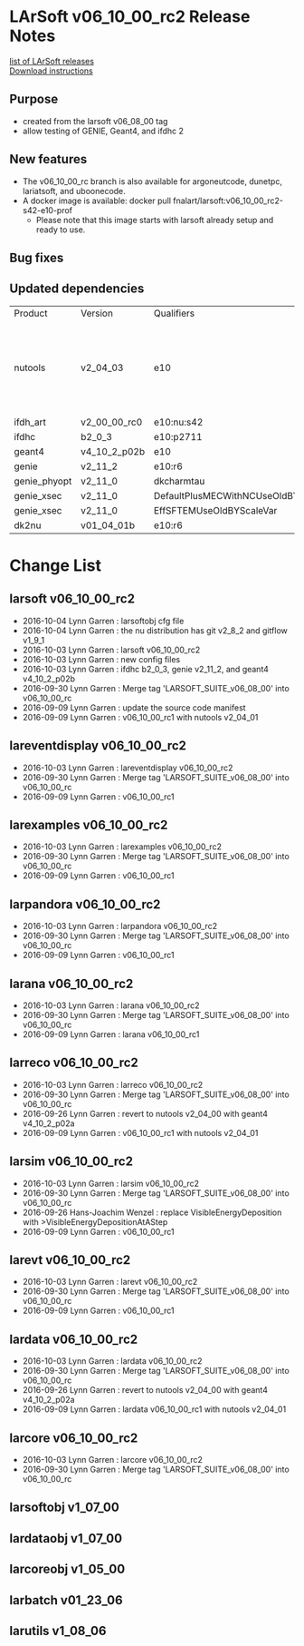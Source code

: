# LArSoft v06_10_00_rc2 Release Notes



[list of LArSoft releases](LArSoft_release_list)  
[Download instructions](https://scisoft.fnal.gov/scisoft/bundles/larsoft/v06_10_00_rc2/larsoft-v06_10_00_rc2.html)

## Purpose

-   created from the larsoft v06_08_00 tag
-   allow testing of GENIE, Geant4, and ifdhc 2

## New features

-   The v06_10_00_rc branch is also available for argoneutcode, dunetpc, lariatsoft, and uboonecode.
-   A docker image is available: docker pull fnalart/larsoft:v06_10_00_rc2-s42-e10-prof
    -   Please note that this image starts with larsoft already setup and ready to use.

## Bug fixes

## Updated dependencies

|              |               |                                      |                                                                   |
|--------------|---------------|--------------------------------------|-------------------------------------------------------------------|
| Product      | Version       | Qualifiers                           | Notes                                                             |
| nutools      | v2_04_03      | e10                                  | nutools 2.04.xx are beta releases for use with larsoft 6.10.00.rc |
| ifdh_art     | v2_00_00_rc0  | e10:nu:s42                           |                                                                   |
| ifdhc        | b2_0_3       | e10:p2711                            |                                                                   |
| geant4       | v4_10_2_p02b | e10                                  |                                                                   |
| genie        | v2_11_2       | e10:r6                               |                                                                   |
| genie_phyopt | v2_11_0       | dkcharmtau                           |                                                                   |
| genie_xsec   | v2_11_0       | DefaultPlusMECWithNCUseOldBYScaleVar |                                                                   |
| genie_xsec   | v2_11_0       | EffSFTEMUseOldBYScaleVar             |                                                                   |
| dk2nu        | v01_04_01b    | e10:r6                               |                                                                   |

# Change List

## larsoft v06_10_00_rc2

-   2016-10-04 Lynn Garren : larsoftobj cfg file
-   2016-10-04 Lynn Garren : the nu distribution has git v2_8_2 and gitflow v1_9_1
-   2016-10-03 Lynn Garren : larsoft v06_10_00_rc2
-   2016-10-03 Lynn Garren : new config files
-   2016-10-03 Lynn Garren : ifdhc b2_0_3, genie v2_11_2, and geant4 v4_10_2_p02b
-   2016-09-30 Lynn Garren : Merge tag 'LARSOFT_SUITE_v06_08_00' into v06_10_00_rc
-   2016-09-09 Lynn Garren : update the source code manifest
-   2016-09-09 Lynn Garren : v06_10_00_rc1 with nutools v2_04_01

## lareventdisplay v06_10_00_rc2

-   2016-10-03 Lynn Garren : lareventdisplay v06_10_00_rc2
-   2016-09-30 Lynn Garren : Merge tag 'LARSOFT_SUITE_v06_08_00' into v06_10_00_rc
-   2016-09-09 Lynn Garren : v06_10_00_rc1

## larexamples v06_10_00_rc2

-   2016-10-03 Lynn Garren : larexamples v06_10_00_rc2
-   2016-09-30 Lynn Garren : Merge tag 'LARSOFT_SUITE_v06_08_00' into v06_10_00_rc
-   2016-09-09 Lynn Garren : v06_10_00_rc1

## larpandora v06_10_00_rc2

-   2016-10-03 Lynn Garren : larpandora v06_10_00_rc2
-   2016-09-30 Lynn Garren : Merge tag 'LARSOFT_SUITE_v06_08_00' into v06_10_00_rc
-   2016-09-09 Lynn Garren : v06_10_00_rc1

## larana v06_10_00_rc2

-   2016-10-03 Lynn Garren : larana v06_10_00_rc2
-   2016-09-30 Lynn Garren : Merge tag 'LARSOFT_SUITE_v06_08_00' into v06_10_00_rc
-   2016-09-09 Lynn Garren : larana v06_10_00_rc1

## larreco v06_10_00_rc2

-   2016-10-03 Lynn Garren : larreco v06_10_00_rc2
-   2016-09-30 Lynn Garren : Merge tag 'LARSOFT_SUITE_v06_08_00' into v06_10_00_rc
-   2016-09-26 Lynn Garren : revert to nutools v2_04_00 with geant4 v4_10_2_p02a
-   2016-09-09 Lynn Garren : v06_10_00_rc1 with nutools v2_04_01

## larsim v06_10_00_rc2

-   2016-10-03 Lynn Garren : larsim v06_10_00_rc2
-   2016-09-30 Lynn Garren : Merge tag 'LARSOFT_SUITE_v06_08_00' into v06_10_00_rc
-   2016-09-26 Hans-Joachim Wenzel : replace VisibleEnergyDeposition with \>VisibleEnergyDepositionAtAStep
-   2016-09-09 Lynn Garren : v06_10_00_rc1

## larevt v06_10_00_rc2

-   2016-10-03 Lynn Garren : larevt v06_10_00_rc2
-   2016-09-30 Lynn Garren : Merge tag 'LARSOFT_SUITE_v06_08_00' into v06_10_00_rc
-   2016-09-09 Lynn Garren : v06_10_00_rc1

## lardata v06_10_00_rc2

-   2016-10-03 Lynn Garren : lardata v06_10_00_rc2
-   2016-09-30 Lynn Garren : Merge tag 'LARSOFT_SUITE_v06_08_00' into v06_10_00_rc
-   2016-09-26 Lynn Garren : revert to nutools v2_04_00 with geant4 v4_10_2_p02a
-   2016-09-09 Lynn Garren : lardata v06_10_00_rc1 with nutools v2_04_01

## larcore v06_10_00_rc2

-   2016-10-03 Lynn Garren : larcore v06_10_00_rc2
-   2016-09-30 Lynn Garren : Merge tag 'LARSOFT_SUITE_v06_08_00' into v06_10_00_rc

## larsoftobj v1_07_00

## lardataobj v1_07_00

## larcoreobj v1_05_00

## larbatch v01_23_06

## larutils v1_08_06

